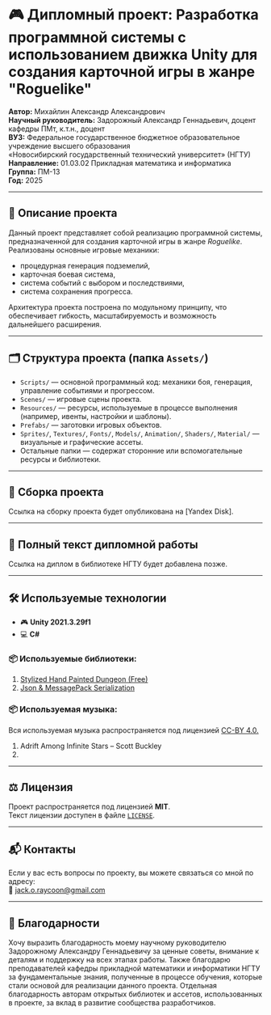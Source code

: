 # 🎮 Дипломный проект: Разработка программной системы с использованием движка Unity для создания карточной игры в жанре "Roguelike"

**Автор:** Михайлин Александр Александрович  
**Научный руководитель:** Задорожный Александр Геннадьевич, доцент кафедры ПМт, к.т.н., доцент  
**ВУЗ:** Федеральное государственное бюджетное образовательное учреждение высшего образования  
«Новосибирский государственный технический университет» (НГТУ)  
**Направление:** 01.03.02 Прикладная математика и информатика  
**Группа:** ПМ-13  
**Год:** 2025

---

## 📌 Описание проекта

Данный проект представляет собой реализацию программной системы, предназначенной для создания карточной игры в жанре *Roguelike*.  
Реализованы основные игровые механики:
- процедурная генерация подземелий,
- карточная боевая система,
- система событий с выбором и последствиями,
- система сохранения прогресса.

Архитектура проекта построена по модульному принципу, что обеспечивает гибкость, масштабируемость и возможность дальнейшего расширения.

---

## 🗂️ Структура проекта (папка `Assets/`)

- `Scripts/` — основной программный код: механики боя, генерация, управление событиями и прогрессом.
- `Scenes/` — игровые сцены проекта.
- `Resources/` — ресурсы, используемые в процессе выполнения (например, ивенты, настройки и шаблоны).
- `Prefabs/` — заготовки игровых объектов.
- `Sprites/`, `Textures/`, `Fonts/`, `Models/`, `Animation/`, `Shaders/`, `Material/` — визуальные и графические ассеты.
- Остальные папки — содержат сторонние или вспомогательные ресурсы и библиотеки.

---

## 🚀 Сборка проекта

Ссылка на сборку проекта будет опубликована на [Yandex Disk].

---

## 📄 Полный текст дипломной работы

Ссылка на диплом в библиотеке НГТУ будет добавлена позже.

---

## 🛠️ Используемые технологии

- 🎮 **Unity 2021.3.29f1**
- 💻 **C#**

### 📦 Используемые библиотеки:
1. [Stylized Hand Painted Dungeon (Free)](https://assetstore.unity.com/packages/3d/environments/stylized-hand-painted-dungeon-free-173934)
2. [Json & MessagePack Serialization](https://assetstore.unity.com/packages/tools/network/json-messagepack-serialization-59918)

### 📦 Используемая музыка:
Вся используемая музыка распространяется под лицензией [CC-BY 4.0.](https://creativecommons.org/licenses/by/4.0/deed.ru)
1. Adrift Among Infinite Stars – Scott Buckley
2. 

---

## ⚖️ Лицензия

Проект распространяется под лицензией **MIT**.  
Текст лицензии доступен в файле [`LICENSE`](./LICENSE).

---

## 📬 Контакты

Если у вас есть вопросы по проекту, вы можете связаться со мной по адресу:  
📧 jack.o.raycoon@gmail.com

---

## 💬 Благодарности

Хочу выразить благодарность моему научному руководителю Задорожному Александру Геннадьевичу за ценные советы, внимание к деталям и поддержку на всех этапах работы. 
Также благодарю преподавателей кафедры прикладной математики и информатики НГТУ за фундаментальные знания, полученные в процессе обучения, которые стали основой для реализации данного проекта. 
Отдельная благодарность авторам открытых библиотек и ассетов, использованных в проекте, за вклад в развитие сообщества разработчиков.
